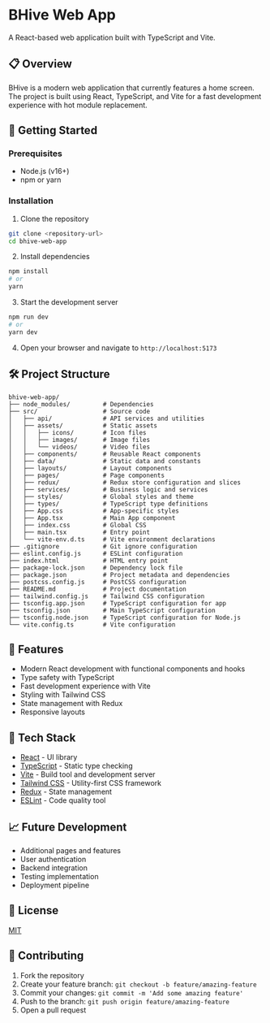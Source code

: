 # BHive Web App

A React-based web application built with TypeScript and Vite.

## 📋 Overview

BHive is a modern web application that currently features a home screen. The project is built using React, TypeScript, and Vite for a fast development experience with hot module replacement.

## 🚀 Getting Started

### Prerequisites

- Node.js (v16+)
- npm or yarn

### Installation

1. Clone the repository

```bash
git clone <repository-url>
cd bhive-web-app
```

2. Install dependencies

```bash
npm install
# or
yarn
```

3. Start the development server

```bash
npm run dev
# or
yarn dev
```

4. Open your browser and navigate to `http://localhost:5173`

## 🛠️ Project Structure

```
bhive-web-app/
├── node_modules/         # Dependencies
├── src/                  # Source code
│   ├── api/              # API services and utilities
│   ├── assets/           # Static assets
│   │   ├── icons/        # Icon files
│   │   ├── images/       # Image files
│   │   └── videos/       # Video files
│   ├── components/       # Reusable React components
│   ├── data/             # Static data and constants
│   ├── layouts/          # Layout components
│   ├── pages/            # Page components
│   ├── redux/            # Redux store configuration and slices
│   ├── services/         # Business logic and services
│   ├── styles/           # Global styles and theme
│   ├── types/            # TypeScript type definitions
│   ├── App.css           # App-specific styles
│   ├── App.tsx           # Main App component
│   ├── index.css         # Global CSS
│   ├── main.tsx          # Entry point
│   └── vite-env.d.ts     # Vite environment declarations
├── .gitignore            # Git ignore configuration
├── eslint.config.js      # ESLint configuration
├── index.html            # HTML entry point
├── package-lock.json     # Dependency lock file
├── package.json          # Project metadata and dependencies
├── postcss.config.js     # PostCSS configuration
├── README.md             # Project documentation
├── tailwind.config.js    # Tailwind CSS configuration
├── tsconfig.app.json     # TypeScript configuration for app
├── tsconfig.json         # Main TypeScript configuration
├── tsconfig.node.json    # TypeScript configuration for Node.js
└── vite.config.ts        # Vite configuration
```

## 🌟 Features

- Modern React development with functional components and hooks
- Type safety with TypeScript
- Fast development experience with Vite
- Styling with Tailwind CSS
- State management with Redux
- Responsive layouts

## 🧰 Tech Stack

- [React](https://reactjs.org/) - UI library
- [TypeScript](https://www.typescriptlang.org/) - Static type checking
- [Vite](https://vitejs.dev/) - Build tool and development server
- [Tailwind CSS](https://tailwindcss.com/) - Utility-first CSS framework
- [Redux](https://redux.js.org/) - State management
- [ESLint](https://eslint.org/) - Code quality tool

## 📈 Future Development

- Additional pages and features
- User authentication
- Backend integration
- Testing implementation
- Deployment pipeline

## 📄 License

[MIT](LICENSE)

## 🤝 Contributing

1. Fork the repository
2. Create your feature branch: `git checkout -b feature/amazing-feature`
3. Commit your changes: `git commit -m 'Add some amazing feature'`
4. Push to the branch: `git push origin feature/amazing-feature`
5. Open a pull request
